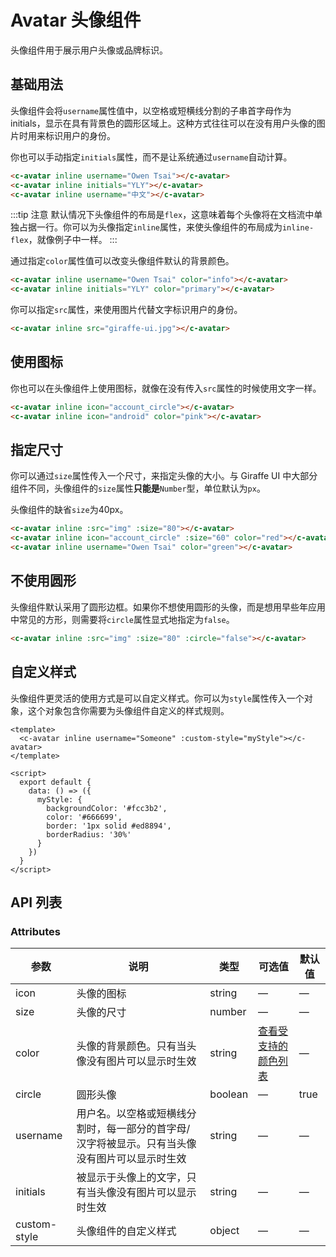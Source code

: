 # Avatar 头像组件

头像组件用于展示用户头像或品牌标识。

## 基础用法

头像组件会将`username`属性值中，以空格或短横线分割的子串首字母作为initials，显示在具有背景色的圆形区域上。这种方式往往可以在没有用户头像的图片时用来标识用户的身份。

你也可以手动指定`initials`属性，而不是让系统通过`username`自动计算。

<c-avatar inline username="Owen Tsai"></c-avatar>
<c-avatar inline initials="YLY"></c-avatar>
<c-avatar inline username="中文"></c-avatar>

```html
<c-avatar inline username="Owen Tsai"></c-avatar>
<c-avatar inline initials="YLY"></c-avatar>
<c-avatar inline username="中文"></c-avatar>
```
:::tip 注意
默认情况下头像组件的布局是`flex`，这意味着每个头像将在文档流中单独占据一行。你可以为头像指定`inline`属性，来使头像组件的布局成为`inline-flex`，就像例子中一样。
:::

通过指定`color`属性值可以改变头像组件默认的背景颜色。

<c-avatar inline username="Owen Tsai" color="info"></c-avatar>
<c-avatar inline initials="YLY" color="primary"></c-avatar>

```html
<c-avatar inline username="Owen Tsai" color="info"></c-avatar>
<c-avatar inline initials="YLY" color="primary"></c-avatar>
```

你可以指定`src`属性，来使用图片代替文字标识用户的身份。

<template>
  <c-avatar inline :src="img"></c-avatar>
</template>


```html
<c-avatar inline src="giraffe-ui.jpg"></c-avatar>
```

## 使用图标

你也可以在头像组件上使用图标，就像在没有传入`src`属性的时候使用文字一样。

<c-avatar inline icon="account_circle"></c-avatar>
<c-avatar inline icon="android" color="pink"></c-avatar>

```html
<c-avatar inline icon="account_circle"></c-avatar>
<c-avatar inline icon="android" color="pink"></c-avatar>
```

## 指定尺寸

你可以通过`size`属性传入一个尺寸，来指定头像的大小。与 Giraffe UI 中大部分组件不同，头像组件的`size`属性**只能是**`Number`型，单位默认为`px`。

头像组件的缺省`size`为40px。

<template>
  <div style="display: flex; align-items: center">
    <c-avatar inline :src="img" :size="80"></c-avatar>
    <c-avatar inline icon="account_circle" :size="60" color="red" style="margin-left: 5px"></c-avatar>
    <c-avatar inline username="Owen Tsai" color="green" style="margin-left: 5px"></c-avatar>
  </div>
</template>

```html
<c-avatar inline :src="img" :size="80"></c-avatar>
<c-avatar inline icon="account_circle" :size="60" color="red"></c-avatar>
<c-avatar inline username="Owen Tsai" color="green"></c-avatar>
```

## 不使用圆形

头像组件默认采用了圆形边框。如果你不想使用圆形的头像，而是想用早些年应用中常见的方形，则需要将`circle`属性显式地指定为`false`。

<template>
  <c-avatar inline :src="img" :size="80" :circle="false"></c-avatar>
</template>

```html
<c-avatar inline :src="img" :size="80" :circle="false"></c-avatar>
```

## 自定义样式

头像组件更灵活的使用方式是可以自定义样式。你可以为`style`属性传入一个对象，这个对象包含你需要为头像组件自定义的样式规则。

<template>
  <c-avatar inline username="Someone" :custom-style="myStyle"></c-avatar>
</template>

```vue
<template>
  <c-avatar inline username="Someone" :custom-style="myStyle"></c-avatar>
</template>

<script>
  export default {
    data: () => ({
      myStyle: {
        backgroundColor: '#fcc3b2',
        color: '#666699',
        border: '1px solid #ed8894',
        borderRadius: '30%'
      }
    })
  }
</script>
```

<script>
  import img from './img/hero.jpg';
  export default {
    data: () => ({
      img: img,
      myStyle: {
        backgroundColor: '#fcc3b2',
        color: '#666699',
        border: '1px solid #ed8894',
        borderRadius: '30%'
      }
    })
  }
</script>


## API 列表

### Attributes
| 参数      | 说明          | 类型      | 可选值                           | 默认值  |
|---------- |-------------- |---------- |-------------------------------- |-------- |
| icon | 头像的图标 | string | — | — |
| size | 头像的尺寸 | number | — | — |
| color | 头像的背景颜色。只有当头像没有图片可以显示时生效 | string | [查看受支持的颜色列表](color.md) | — |
| circle | 圆形头像 | boolean | — | true |
| username | 用户名。以空格或短横线分割时，每一部分的首字母/汉字将被显示。只有当头像没有图片可以显示时生效 | string | — | — |
| initials | 被显示于头像上的文字，只有当头像没有图片可以显示时生效 | string | — | — |
| custom-style | 头像组件的自定义样式 | object | — | — |
